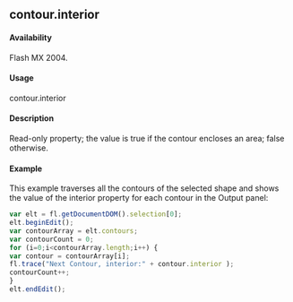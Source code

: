 ## contour.interior

#### Availability

Flash MX 2004.

#### Usage

contour.interior

#### Description

Read-only property; the value is true if the contour encloses an area; false otherwise.

#### Example

This example traverses all the contours of the selected shape and shows the value of the interior property for each contour in the Output panel:

```javascript
var elt = fl.getDocumentDOM().selection[0];
elt.beginEdit();
var contourArray = elt.contours;
var contourCount = 0;
for (i=0;i<contourArray.length;i++) {
var contour = contourArray[i];
fl.trace("Next Contour, interior:" + contour.interior );
contourCount++;
}
elt.endEdit();
```
